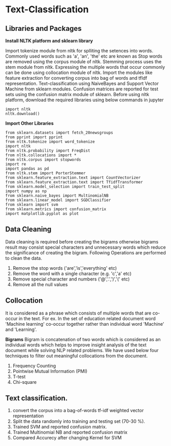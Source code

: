 # Text-Classification

## **Libraries and Packages**

**Install NLTK platform and sklearn library**

Import tokenize module from nltk for splliting the setences into words. Commonly used words such as
'a', 'an', 'the' etc are known as Stop words are removed using the corpus module of nltk. Stemming process
uses the stem module from nltk. Expressing the multiple words that occur commonly can be done using
collocation module of nltk.
Import the modules like feature extraction for converting corpus into bag of words and tfIdf representation.
Text-classification using NaiveBayes and Support Vector Machine from sklearn modules. Confusion
matrices are reported for test sets using the confusion matrix module of sklearn.
Before using nltk platform, download the required libraries using below commands in jupyter

    import nltk
    nltk.download()

**Import Other Libraries**

    from sklearn.datasets import fetch_20newsgroups
    from pprint import pprint
    from nltk.tokenize import word_tokenize
    import nltk
    from nltk.probability import FreqDist
    from nltk.collocations import *
    from nltk.corpus import stopwords
    import re
    import pandas as pd
    from nltk.stem import PorterStemmer
    from sklearn.feature_extraction.text import CountVectorizer
    from sklearn.feature_extraction.text import TfidfTransformer
    from sklearn.model_selection import train_test_split
    import numpy as np
    from sklearn.naive_bayes import MultinomialNB
    from sklearn.linear_model import SGDClassifier
    from sklearn import svm
    from sklearn.metrics import confusion_matrix
    import matplotlib.pyplot as plot

## Data Cleaning

Data cleaning is required before creating the bigrams otherwise bigrams result may consist special characters
and unnecessary words which reduce the significance of creating the bigram. Following Operations are performed to clean the data.

1. Remove the stop words ('are','is','everything' etc)
2. Remove the word with a single character (e.g. 'c','a' etc)
3. Remove special character and numbers ('@','.',')','(' etc)
4. Remove all the null values

## Collocation

It is considered as a phrase which consists of multiple words that are co-occur in the text. For ex. In the set of
education related document word 'Machine learning' co-occur together rather than individual word 'Machine'
and 'Learning'.

**Bigrams**
Bigram is concatenation of two words which is considered as an individual words which helps to improve insight
analysis of the text document while solving NLP related problems.
We have used below four techniques to filter out meaningful collocations from the document.

1. Frequency Counting
2. Pointwise Mutual Information (PMI)
3. T-test
4. Chi-square

 

## Text classification.

 1. convert the corpus into a bag-of-words tf-idf weighted vector representation
 2. Split the data randomly into training and testing set (70-30 %).
 3. Trained SVM and reported confusion matrix.
 4. Trained Multinomial NB and reported confusion matrix
 5. Compared Accurecy after changing Kernel for SVM
